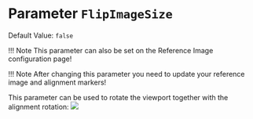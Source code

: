 # Parameter `FlipImageSize`
Default Value: `false`
    
!!! Note
    This parameter can also be set on the Reference Image configuration page!

!!! Note
    After changing this parameter you need to update your reference image and alignment markers!

This parameter can be used to rotate the viewport together with the alignment rotation:
![](img/flipImageSize.png) 
